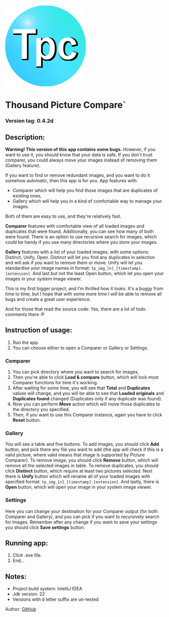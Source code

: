 ![logo](resources/thumbnail.png) 
# Thousand Picture Compare`
### Version tag: 0.4.2d

## Description: 
**Warning!
This version of this app contains some bugs.**
However, if you want to use it, you should know that your data is safe.
If you don't trust comparer, you could always move your images instead of removing them (Gallery feature).

If you want to find or remove redundant images, and you want to do it somehow automatic, then this app is for you.
App features with: 

- Comparer which will help you find those images that are duplicates of existing ones,
- Gallery which will help you in a kind of comfortable way to manage your images.

Both of them are easy to use, and they're relatively fast. 

**Comparer** features with comfortable view of all loaded images and duplicates that were found.
Additionally, you can see how many of both were found.
There is an option to use recursive search for images,
which could be handy if you use many directories where you store your images.

**Gallery** features with a list of your loaded images, with some options: Distinct, Unify, Open. Distinct will let you find any duplicates in selection and will ask if you want to remove them or move. Unify will let you standardise your image names in format: `tp_img_[n]_[timestamp].[extension]`. And last but not the least Open button, which let you open your images in your system image viewer.  

This is my first bigger project, and I'm thrilled how it looks.
It's a buggy from time to time,
but I hope that with some more time I will be able to remove all bugs and create a great user experience.

And for those that read the source code: Yes, there are a lot of todo comments there :P

## Instruction of usage: 
1. Run the app.
2. You can choose either to open a Comparer or Gallery or Settings.

### Comparer
1. You can pick directory where you want to search for images,
2. Then you're able to click **Load & compare** button, which will lock most Comparer functions for time it's working.
3. After waiting for some time, you will see that **Total** and **Duplicates** values will change, and you will be able to see that **Loaded originals** and **Duplicates found** changed (Duplicates only if any duplicate was found).
4. Now you can perform **Move** action which will move those duplicates to the directory you specified.
5. Then, if you want to use this Comparer instance, again you have to click **Reset** button.

### Gallery 
You will see a table and five buttons.
To add images, you should click **Add** button, and pick there any file you want to add
(the app will check if this is a valid picture, where valid means that image is supported by Picture Comparer).
To remove image, you should click **Remove** button, which will remove all the selected images in table.
To remove duplicates, you should click **Distinct** button, which require at least two pictures selected.
Next there is **Unify** button which will rename all of your loaded images with specified format:
`tp_img_[n]_[timestamp].[extension]`.
And lastly, there is **Open** button, which will open your image in your system image viewer.

### Settings
Here you can change your destination for your Comparer output (for both Comparer and Gallery),
and you can pick if you want to recursively search for images.
Remember after any change if you want to save your settings you should click **Save settings** button.

## Running app:
1. Click .exe file.
2. End...

## Notes:
- Project build system: IntelliJ IDEA
- Jdk version: 22
- Versions with d letter suffix are un-tested

Author: [GitHub](https://github.com/maksik997)
